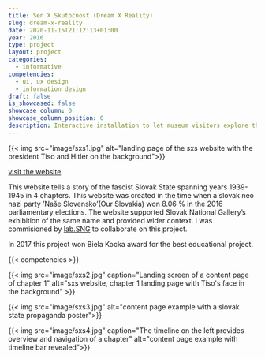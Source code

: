 ```yaml
---
title: Sen X Skutočnosť (Dream X Reality) 
slug: dream-x-reality
date: 2020-11-15T21:12:13+01:00
year: 2016
type: project
layout: project
categories:
  - informative
competencies: 
  - ui, ux design
  - information design
draft: false
is_showcased: false
showcase_column: 0
showcase_column_position: 0
description: Interactive installation to let museum visitors explore the long tail
---
```


{{< img src="image/sxs1.jpg" alt="landing page of the sxs website with the president Tiso and Hitler on the background">}}

[visit the website](https://senxskutocnost.sng.sk/en)

This website tells a story of the fascist Slovak State spanning years 1939-1945 in 4 chapters. This website was created in the time when a slovak neo nazi party ’Naše Slovensko’(Our Slovakia) won 8.06 % in the 2016 parliamentary elections. The website supported Slovak National Gallery’s exhibition of the same name and provided wider context. I was commisioned by [lab.SNG](https://lab.sng.sk/) to collaborate on this project. 

In 2017 this project won Biela Kocka award for the best educational project.

{{< competencies >}}

{{< img src="image/sxs2.jpg" caption="Landing screen of a content page of chapter 1" alt="sxs website, chapter 1 landing page with Tiso's face in the background" >}}

{{< img src="image/sxs3.jpg" alt="content page example with a slovak state propaganda poster">}}

{{< img src="image/sxs4.jpg" caption="The timeline on the left provides overview and navigation of a chapter" alt="content page example with timeline bar revealed">}}
 
